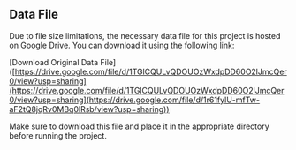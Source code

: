 ## Data File

Due to file size limitations, the necessary data file for this project is hosted on Google Drive. You can download it using the following link:

[Download Original Data File]([https://drive.google.com/file/d/1TGlCQULvQDOUOzWxdpDD60O2lJmcQer0/view?usp=sharing](https://drive.google.com/file/d/1TGlCQULvQDOUOzWxdpDD60O2lJmcQer0/view?usp=sharing](https://drive.google.com/file/d/1r61fylU-mfTw-aF2tQ8jqRv0MBq0lRsb/view?usp=sharing))

Make sure to download this file and place it in the appropriate directory before running the project.


